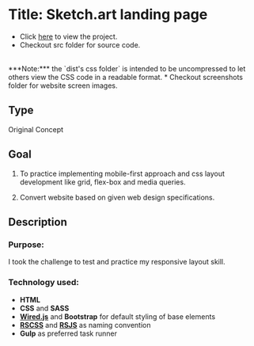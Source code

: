 # Title: Sketch.art landing page
* Click [here](./dist/index.html) to view the project.
* Checkout src folder for source code.
<br>
***Note:*** the `dist's css folder` is intended to be uncompressed to let others view the CSS code in a readable format.
* Checkout screenshots folder for website screen images.

## Type
Original Concept

## Goal
1. To practice implementing mobile-first approach and css layout development like grid, flex-box and media queries.

2. Convert website based on given web design specifications.

## Description
### Purpose:
I took the challenge to test and practice my responsive layout skill.

### Technology used:
* **HTML**
* **CSS** and **SASS**
* **[Wired.js](https://wiredjs.com/)** and **Bootstrap** for default styling of base elements
* **[RSCSS](https://rscss.io/index.html)** and **[RSJS](https://ricostacruz.com/rsjs/)** as naming convention
* **Gulp** as preferred task runner




